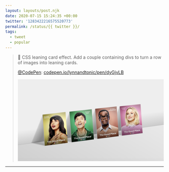 ```yaml
---
layout: layouts/post.njk
date: 2020-07-15 15:24:35 +00:00
twitter: '1283422216575520773'
permalink: /status/{{ twitter }}/
tags: 
  - tweet
  - popular
---
```


> 📐 CSS leaning card effect. Add a couple containing divs to turn a row of images into leaning cards.
> 
> [@CodePen](https://twitter.com/CodePen): [codepen.io/lynnandtonic/pen/dyGjvLB](https://codepen.io/lynnandtonic/pen/dyGjvLB)
> 
> ![Images of the cast of The Good Place styled to look like they are leaning against a wall in 3D space.](/img/1283422216575520773-Ec-hb5tVAAE5vhU.png)

---
